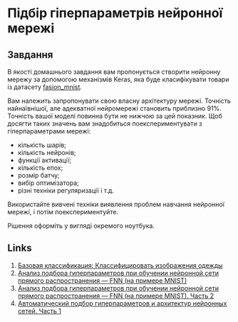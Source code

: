 # Підбір гіперпараметрів нейронної мережі

## Завдання

В якості домашнього завдання вам пропонується створити нейронну мережу за допомогою механізмів Keras, яка буде класифікувати товари із датасету [fasion_mnist](https://www.tensorflow.org/datasets/catalog/fashion_mnist?hl=ru).

Вам належить запропонувати свою власну архітектуру мережі. Точність найнаївнішої, але адекватної нейромережі становить приблизно 91%. Точність вашої моделі повинна бути не нижчою за цей показник. Щоб досягти таких значень вам знадобиться поекспериментувати з гіперпараметрами мережі:

- кількість шарів;
- кількість нейронів;
- функції активації;
- кількість епох;
- розмір батчу;
- вибір оптимізатора;
- різні техніки регуляризації і т.д.

Використайте вивчені техніки виявлення проблем навчання нейронної мережі, і потім поекспериментуйте.

Рішення оформіть у вигляді окремого ноутбука.

## Links

1. [Базовая классификация: Классифицировать изображения одежды](https://www.tensorflow.org/tutorials/keras/classification?hl=ru)
2. [Анализ подбора гиперпараметров при обучении нейронной сети прямого распространения — FNN (на примере MNIST)](https://habr.com/ru/articles/724418/)
3. [Анализ подбора гиперпараметров при обучении нейронной сети прямого распространения — FNN (на примере MNIST). Часть 2](https://habr.com/ru/articles/733172/)
4. [Автоматический подбор гиперпараметров и архитектур нейронных сетей. Часть 1](https://habr.com/ru/articles/725182/)
